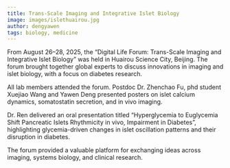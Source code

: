 ```yaml
---
title: Trans-Scale Imaging and Integrative Islet Biology
image: images/islethuairou.jpg
author: dengyawen
tags: biology, medicine
---
```


From August 26–28, 2025, the “Digital Life Forum: Trans-Scale Imaging and Integrative Islet Biology” was held in Huairou Science City, Beijing. The forum brought together global experts to discuss innovations in imaging and islet biology, with a focus on diabetes research.

All lab members attended the forum. Postdoc Dr. Zhenchao Fu, phd student Xuejiao Wang and Yawen Deng presented posters on islet calcium dynamics, somatostatin secretion, and in vivo imaging.

Dr. Ren delivered an oral presentation titled “Hyperglycemia to Euglycemia Shift Pancreatic Islets Rhythmicity in vivo, Impairment in Diabetes”, highlighting glycemia-driven changes in islet oscillation patterns and their disruption in diabetes.

The forum provided a valuable platform for exchanging ideas across imaging, systems biology, and clinical research.